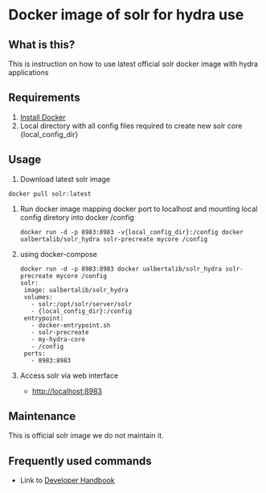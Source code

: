 # Docker image of solr for hydra use

## What is this?

This is instruction on how to use latest official solr docker image with hydra applications


## Requirements

1. [Install Docker](https://docs.docker.com/engine/installation/)
2. Local directory with all config files required to create new solr core {local_config_dir}

## Usage

1. Download latest solr image
  ```
  docker pull solr:latest
  ```

1. Run docker image mapping docker port to localhost and mounting local config diretory into docker /config
   ```
   docker run -d -p 8983:8983 -v{local_config_dir}:/config docker ualbertalib/solr_hydra solr-precreate mycore /config
   ```

2. using docker-compose
   ```
   docker run -d -p 8983:8983 docker ualbertalib/solr_hydra solr-precreate mycore /config
   solr:
    image: ualbertalib/solr_hydra
    volumes:
      - solr:/opt/solr/server/solr
      - {local_config_dir}:/config
    entrypoint:
      - docker-entrypoint.sh
      - solr-precreate
      - my-hydra-core
      - /config
    ports:
      - 8983:8983
   ```

3. Access solr via web interface
    * [http://localhost:8983](http://localhost:8983)


## Maintenance

This is official solr image we do not maintain it.


## Frequently used commands ##

* Link to [Developer Handbook](https://github.com/ualbertalib/Developer-Handbook/blob/master/docker/README.md#Frequently-used-commands)
